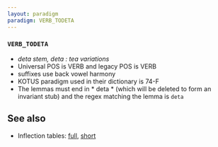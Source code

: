 ```yaml
---
layout: paradigm
paradigm: VERB_TODETA
---
```

### ` VERB_TODETA `

* _deta stem, deta : tea variations_
* Universal POS is VERB and legacy POS is VERB
* suffixes use back vowel harmony
* KOTUS paradigm used in their dictionary is 74-F
* The lemmas must end in * deta * (which will be deleted to form an invariant stub) and the regex matching the lemma is ` deta `

## See also

* Inflection tables: [full](gen/T/todeta.html), [short](gen/T/todeta_wikt.html)


